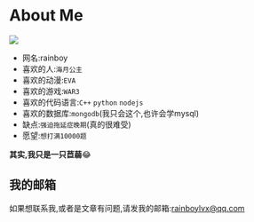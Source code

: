 # About Me

![](http://rainboy.coding.me/rmarkedEditor/assets/RainboyLogo.jpg=300x300)


 - 网名:rainboy
 - 喜欢的人:`海月公主`
 - 喜欢的动漫:`EVA`
 - 喜欢的游戏:`WAR3`
 - 喜欢的代码语言:`C++` `python` `nodejs`
 - 喜欢的数据库:`mongodb`(我只会这个,也许会学mysql)
 - 缺点:`强迫拖延症晚期`(真的很难受)
 - 愿望:`想打满10000题`

**其实,我只是一只苣蒻**:joy:



## 我的邮箱

如果想联系我,或者是文章有问题,请发我的邮箱:rainboylvx@qq.com
